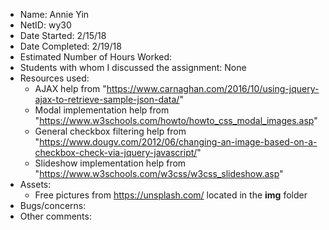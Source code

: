 - Name: Annie Yin
- NetID: wy30
- Date Started: 2/15/18
- Date Completed: 2/19/18
- Estimated Number of Hours Worked: 
- Students with whom I discussed the assignment: None
- Resources used:
	- AJAX help from "https://www.carnaghan.com/2016/10/using-jquery-ajax-to-retrieve-sample-json-data/"
    - Modal implementation help from "https://www.w3schools.com/howto/howto_css_modal_images.asp"
    - General checkbox filtering help from "https://www.dougv.com/2012/06/changing-an-image-based-on-a-checkbox-check-via-jquery-javascript/"
    - Slideshow implementation help from "https://www.w3schools.com/w3css/w3css_slideshow.asp"
- Assets:
    - Free pictures from https://unsplash.com/ located in the **img** folder
- Bugs/concerns: 
- Other comments: 